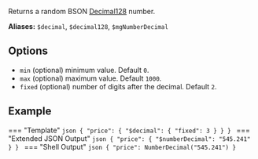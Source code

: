 Returns a random BSON [Decimal128](https://github.com/mongodb/specifications/blob/master/source/bson-decimal128/decimal128.rst) number.

**Aliases:** `$decimal`, `$decimal128`, `$mgNumberDecimal`

## Options

- `min` (optional) minimum value. Default `0`.
- `max` (optional) maximum value. Default `1000`.
- `fixed` (optional) number of digits after the decimal. Default `2`.

## Example

=== "Template"
    ```json
    {
        "price": {
            "$decimal": {
                "fixed": 3
            }
        }
    }
    ```
=== "Extended JSON Output"
    ```json
    {
        "price": {
            "$numberDecimal": "545.241"
        }
    }
    ```
=== "Shell Output"
    ```json
    {
        "price": NumberDecimal("545.241")
    }
    ```